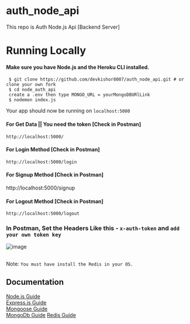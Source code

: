 # auth_node_api
This repo is Auth Node.js Api [Backend Server]

# Running Locally

#### Make sure you have Node.js and the Heroku CLI installed.
     $ git clone https://github.com/devkishor8007/auth_node_api.git # or clone your own fork
     $ cd node_auth_api
     create a .env then type MONGO_URL = yourMongoDBURlLink
     $ nodemon index.js

Your app should now be running on ```localhost:5000```

#### For Get Data  || You need the token [Check in Postman]
    http://localhost:5000/

#### For Login Method [Check in Postman]
    http://localhost:5000/login

#### For Signup Method [Check in Postman]
   http://localhost:5000/signup

#### For Logout Method [Check in Postman]
    http://localhost:5000/logout
    
### In Postman, Set the Headers Like this - ```x-auth-token``` and ```add your own token key```
![image](https://user-images.githubusercontent.com/73419211/126860304-799c9d71-5940-41de-986d-1a08d8b5188c.png)

 ##
 Note: ```You must have install the Redis in your OS.```
##

## Documentation
[Node.js Guide](https://nodejs.org/en/docs/)<br>
[Express.js Guide](https://expressjs.com/en/starter/installing.html)<br>
[Mongoose Guide](https://mongoosejs.com/docs/guide.html)<br>
[MongoDb Guide](https://docs.mongodb.com/)
[Redis Guide](https://redis.io/documentation)
